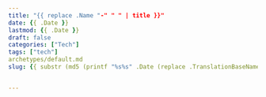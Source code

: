 ```yaml
---
title: "{{ replace .Name "-" " " | title }}"
date: {{ .Date }}
lastmod: {{ .Date }}
draft: false
categories: ["Tech"]
tags: ["tech"]
archetypes/default.md
slug: {{ substr (md5 (printf "%s%s" .Date (replace .TranslationBaseName "-" " " | title))) 4 8 }}


---
```


